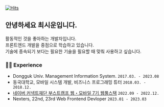 [![Hits](https://hits.seeyoufarm.com/api/count/incr/badge.svg?url=https%3A%2F%2Fgithub.com%2Fxilucks&count_bg=%23FACA5B&title_bg=%23439DF7&icon=&icon_color=%23F3C6C6&title=hits&edge_flat=false)](https://hits.seeyoufarm.com)


## 안녕하세요 최시운입니다.
활동적인 것을 좋아하는 개발자입니다. <br/>
프론트엔드 개발을 중점으로 학습하고 있습니다. <br/>
기술에 종속되기 보다는 필요한 기술을 필요할 때 맞춰 사용하고 싶습니다.

  
### 🏃‍♀️ Experience
- Dongguk Univ. Management Information System. ```2017.03. - 2023.08```
- 동국대학교, 모바일 시스템 개발, 비즈니스 프로그래밍 튜터 ```2018.03. - 2018.12.```
- [네이버 커넥트재단 부스트캠프 웹・모바일 7기 웹풀스택](https://github.com/boostcampwm-2022/Web04-Fitory) ```2022.09 - 2022.12.```
- Nexters, 22nd, 23rd Web Frontend Devloper ```2023.01 - 2023.03```
